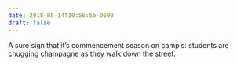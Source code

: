 ```yaml
---
date: 2018-05-14T10:56:56-0600
draft: false
---
```


A sure sign that it’s commencement season on campis: students are chugging champagne as they walk down the street.

